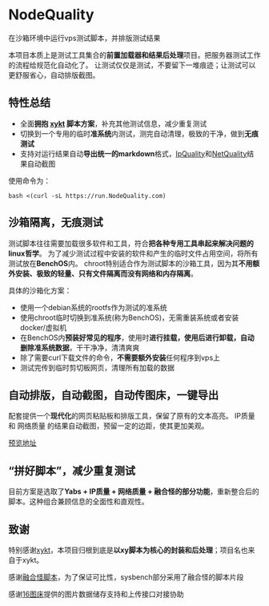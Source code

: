 # NodeQuality
在沙箱环境中运行vps测试脚本，并排版测试结果

本项目本质上是测试工具集合的**前置加载器和结果后处理**项目。把服务器测试工作的流程给规范化自动化了。
让测试仅仅是测试，不要留下一堆痕迹；让测试可以更舒服省心，自动排版截图。

## 特性总结

- 全面**拥抱 [xykt](https://github.com/xykt) 脚本方案**，补充其他测试信息，减少重复测试
- 切换到一个专用的临时**准系统**内测试，测完自动清理，极致的干净，做到**无痕测试**
- 支持对运行结果自动**导出统一的markdown**格式，[IpQuality](https://www.nodeseek.com/post-105666-1)和[NetQuality](https://www.nodeseek.com/post-287967-1)结果自动截图

使用命令为：
```
bash <(curl -sL https://run.NodeQuality.com)
```
## 沙箱隔离，无痕测试
测试脚本往往需要加载很多软件和工具，符合**把各种专用工具串起来解决问题的linux哲学**。 为了减少测试过程中安装的软件和产生的临时文件占用空间，将所有测试放在**BenchOS**内。 chroot特别适合作为测试脚本的沙箱工具，因为其**不用额外安装、极致的轻量、只有文件隔离而没有网络和内存隔离**。

具体的沙箱化方案：
- 使用一个debian系统的rootfs作为测试的准系统
- 使用chroot临时切换到准系统(称为BenchOS)，无需重装系统或者安装docker/虚拟机
- 在BenchOS内**预装好常见的程序**，使用时**进行挂载，使用后进行卸载，自动删除准系统数据**，干干净净，清清爽爽
- 除了需要curl下载文件的命令，**不需要额外安装**任何程序到vps上
- 测试完传到临时剪切板网页，清理所有加载的数据

## 自动排版，自动截图，自动传图床，一键导出
配套提供一个**现代化**的网页粘贴板和排版工具，保留了原有的文本高亮。
IP质量 和 网络质量 的结果自动截图，预留一定的边距，使其更加美观。

[预览地址](https://nodequality.com/r/IHfGBj2jD8OT7BqBNUbCWTWV3XRIbpMB)

## “拼好脚本”，减少重复测试

目前方案是选取了**Yabs + IP质量 + 网络质量 + 融合怪的部分功能**，重新整合后的脚本。这种组合兼顾信息的全面性和直观性。

## 致谢
特别感谢[xykt](https://github.com/xykt)，本项目归根到底是**以xy脚本为核心的封装和后处理**；项目名也来自于xykt。

感谢[融合怪脚本](https://github.com/spiritLHLS/ecs)，为了保证可比性，sysbench部分采用了融合怪的脚本片段

感谢[16图床](https://111666.best/)提供的图片数据储存支持和上传接口对接协助
